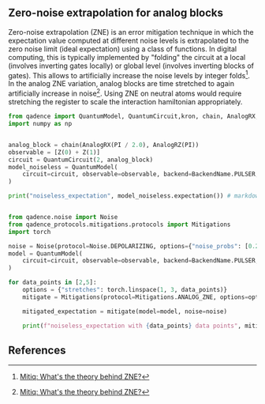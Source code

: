 ## Zero-noise extrapolation for analog blocks

Zero-noise extrapolation (ZNE) is an error mitigation technique in which the expectation value computed at different noise levels is extrapolated to the zero noise limit (ideal expectation) using a class of functions. In digital computing, this is typically implemented by "folding" the circuit at a local (involves inverting gates locally) or global level (involves inverting blocks of gates). This allows to artificially increase the noise levels by integer folds[^1]. In the analog ZNE variation, analog blocks are time stretched to again artificially increase in noise[^1]. Using ZNE on neutral atoms would require stretching the register to scale the interaction hamiltonian appropriately.

```python exec="on" source="material-block" session="zne" result="json"
from qadence import QuantumModel, QuantumCircuit,kron, chain, AnalogRX, AnalogRZ, PI, BackendName, DiffMode,Z
import numpy as np


analog_block = chain(AnalogRX(PI / 2.0), AnalogRZ(PI))
observable = [Z(0) + Z(1)]
circuit = QuantumCircuit(2, analog_block)
model_noiseless = QuantumModel(
    circuit=circuit, observable=observable, backend=BackendName.PULSER, diff_mode=DiffMode.GPSR
)

print("noiseless_expectation", model_noiseless.expectation()) # markdown-exec: hide

```

```python exec="on" source="material-block" session="zne" result="json"

from qadence.noise import Noise
from qadence_protocols.mitigations.protocols import Mitigations
import torch

noise = Noise(protocol=Noise.DEPOLARIZING, options={"noise_probs": [0.2]})
model = QuantumModel(
    circuit=circuit, observable=observable, backend=BackendName.PULSER, diff_mode=DiffMode.GPSR
)

for data_points in [2,5]:
    options = {"stretches": torch.linspace(1, 3, data_points)}
    mitigate = Mitigations(protocol=Mitigations.ANALOG_ZNE, options=options).mitigation()

    mitigated_expectation = mitigate(model=model, noise=noise)

    print(f"noiseless_expectation with {data_points} data points", mitigated_expectation) # markdown-exec: hide

```

## References

[^1]: [Mitiq: What's the theory behind ZNE?](https://mitiq.readthedocs.io/en/stable/guide/zne-5-theory.html)
